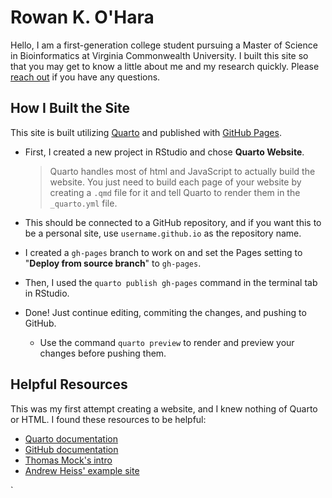 # Rowan K. O'Hara

Hello, I am a first-generation college student pursuing a Master of Science in Bioinformatics at Virginia Commonwealth University.
I built this site so that you may get to know a little about me and my research quickly.
Please [reach out](mailto:oharark@vcu.edu) if you have any questions.

## How I Built the Site

This site is built utilizing [Quarto](https://quarto.org/docs/websites/) and published with [GitHub Pages](https://quarto.org/docs/publishing/github-pages.html).

- First, I created a new project in RStudio and chose **Quarto Website**.
   
   > Quarto handles most of html and JavaScript to actually build the website. You just need to build each page of your website by creating a `.qmd` file for it and tell Quarto to render them in the `_quarto.yml` file.

- This should be connected to a GitHub repository, and if you want this to be a personal site, use `username.github.io` as the repository name.
- I created a `gh-pages` branch to work on and set the Pages setting to "**Deploy from source branch**" to `gh-pages`.
- Then, I used the `quarto publish gh-pages` command in the terminal tab in RStudio.
- Done! Just continue editing, commiting the changes, and pushing to GitHub.
  - Use the command `quarto preview` to render and preview your changes before pushing them.
  
## Helpful Resources
This was my first attempt creating a website, and I knew nothing of Quarto or HTML. I found these resources to be helpful:
- [Quarto documentation](https://quarto.org/docs/websites/)
- [GitHub documentation](https://quarto.org/docs/publishing/github-pages.html)
- [Thomas Mock's intro](https://rstudio-conf-2022.github.io/get-started-quarto/)
- [Andrew Heiss' example site](https://github.com/andrewheiss/nonprofitf22.classes.andrewheiss.com)

`
